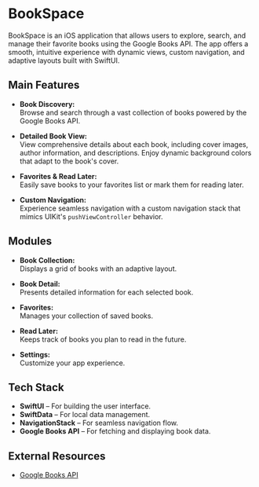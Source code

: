 # BookSpace

BookSpace is an iOS application that allows users to explore, search, and manage their favorite books using the Google Books API. The app offers a smooth, intuitive experience with dynamic views, custom navigation, and adaptive layouts built with SwiftUI.

## Main Features

- **Book Discovery:**  
  Browse and search through a vast collection of books powered by the Google Books API.

- **Detailed Book View:**  
  View comprehensive details about each book, including cover images, author information, and descriptions. Enjoy dynamic background colors that adapt to the book's cover.

- **Favorites & Read Later:**  
  Easily save books to your favorites list or mark them for reading later.

- **Custom Navigation:**  
  Experience seamless navigation with a custom navigation stack that mimics UIKit's `pushViewController` behavior.

## Modules

- **Book Collection:**  
  Displays a grid of books with an adaptive layout.

- **Book Detail:**  
  Presents detailed information for each selected book.

- **Favorites:**  
  Manages your collection of saved books.

- **Read Later:**  
  Keeps track of books you plan to read in the future.

- **Settings:**  
  Customize your app experience.

## Tech Stack

- **SwiftUI** – For building the user interface.
- **SwiftData** – For local data management.
- **NavigationStack** – For seamless navigation flow.
- **Google Books API** – For fetching and displaying book data.

## External Resources

- [Google Books API](https://developers.google.com/books)
